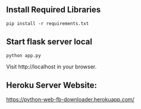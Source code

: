 ## Install Required Libraries

    pip install -r requirements.txt
    
## Start flask server local
    python app.py
Visit http://localhost in your browser.

## Heroku Server Website:
https://python-web-fb-downloader.herokuapp.com/

